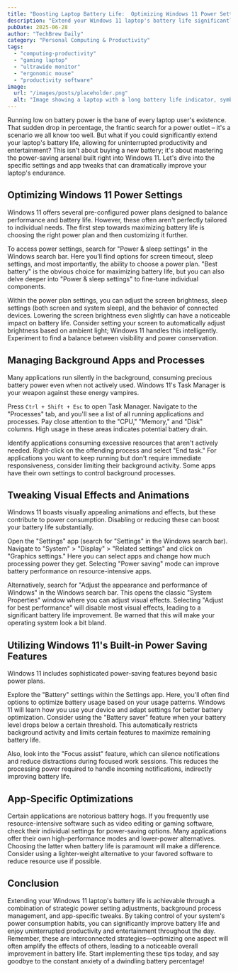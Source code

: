 ```yaml
---
title: "Boosting Laptop Battery Life:  Optimizing Windows 11 Power Settings for Extended Usage with Specific App & Feature Tweaks"
description: "Extend your Windows 11 laptop's battery life significantly! Learn proven power-saving techniques and app tweaks for longer usage."
pubDate: 2025-06-28
author: "TechBrew Daily"
category: "Personal Computing & Productivity"
tags:
  - "computing-productivity"
  - "gaming laptop"
  - "ultrawide monitor"
  - "ergonomic mouse"
  - "productivity software"
image:
  url: "/images/posts/placeholder.png"
  alt: "Image showing a laptop with a long battery life indicator, symbolizing optimized power settings."
---
```


Running low on battery power is the bane of every laptop user's existence.  That sudden drop in percentage, the frantic search for a power outlet – it's a scenario we all know too well. But what if you could significantly extend your laptop's battery life, allowing for uninterrupted productivity and entertainment?  This isn't about buying a new battery; it's about mastering the power-saving arsenal built right into Windows 11.  Let's dive into the specific settings and app tweaks that can dramatically improve your laptop's endurance.

## Optimizing Windows 11 Power Settings

Windows 11 offers several pre-configured power plans designed to balance performance and battery life.  However, these often aren't perfectly tailored to individual needs. The first step towards maximizing battery life is choosing the right power plan and then customizing it further.

To access power settings, search for "Power & sleep settings" in the Windows search bar.  Here you'll find options for screen timeout, sleep settings, and most importantly, the ability to choose a power plan.  "Best battery" is the obvious choice for maximizing battery life, but you can also delve deeper into "Power & sleep settings" to fine-tune individual components.

Within the power plan settings, you can adjust the screen brightness,  sleep settings (both screen and system sleep), and the behavior of connected devices.  Lowering the screen brightness even slightly can have a noticeable impact on battery life.  Consider setting your screen to automatically adjust brightness based on ambient light; Windows 11 handles this intelligently.  Experiment to find a balance between visibility and power conservation.


## Managing Background Apps and Processes

Many applications run silently in the background, consuming precious battery power even when not actively used.  Windows 11's Task Manager is your weapon against these energy vampires.

Press `Ctrl + Shift + Esc` to open Task Manager.  Navigate to the "Processes" tab, and you'll see a list of all running applications and processes.  Pay close attention to the "CPU," "Memory," and "Disk" columns.  High usage in these areas indicates potential battery drain.

Identify applications consuming excessive resources that aren't actively needed.  Right-click on the offending process and select "End task."  For applications you want to keep running but don't require immediate responsiveness, consider limiting their background activity. Some apps have their own settings to control background processes.


##  Tweaking Visual Effects and Animations

Windows 11 boasts visually appealing animations and effects, but these contribute to power consumption.  Disabling or reducing these can boost your battery life substantially.

Open the "Settings" app (search for "Settings" in the Windows search bar).  Navigate to "System" > "Display" > "Related settings" and click on "Graphics settings." Here you can select apps and change how much processing power they get. Selecting "Power saving" mode can improve battery performance on resource-intensive apps.

Alternatively, search for "Adjust the appearance and performance of Windows" in the Windows search bar. This opens the classic "System Properties" window where you can adjust visual effects.  Selecting "Adjust for best performance" will disable most visual effects, leading to a significant battery life improvement. Be warned that this will make your operating system look a bit bland.


## Utilizing Windows 11's Built-in Power Saving Features

Windows 11 includes sophisticated power-saving features beyond basic power plans.

Explore the "Battery" settings within the Settings app. Here, you'll often find options to optimize battery usage based on your usage patterns. Windows 11 will learn how you use your device and adapt settings for better battery optimization.  Consider using the "Battery saver" feature when your battery level drops below a certain threshold. This automatically restricts background activity and limits certain features to maximize remaining battery life.

Also, look into the "Focus assist" feature, which can silence notifications and reduce distractions during focused work sessions.  This reduces the processing power required to handle incoming notifications, indirectly improving battery life.


##  App-Specific Optimizations

Certain applications are notorious battery hogs.  If you frequently use resource-intensive software such as video editing or gaming software, check their individual settings for power-saving options.  Many applications offer their own high-performance modes and lower-power alternatives.  Choosing the latter when battery life is paramount will make a difference.  Consider using a lighter-weight alternative to your favored software to reduce resource use if possible.


## Conclusion

Extending your Windows 11 laptop's battery life is achievable through a combination of strategic power setting adjustments, background process management, and app-specific tweaks.  By taking control of your system's power consumption habits, you can significantly improve battery life and enjoy uninterrupted productivity and entertainment throughout the day. Remember, these are interconnected strategies—optimizing one aspect will often amplify the effects of others, leading to a noticeable overall improvement in battery life.  Start implementing these tips today, and say goodbye to the constant anxiety of a dwindling battery percentage!